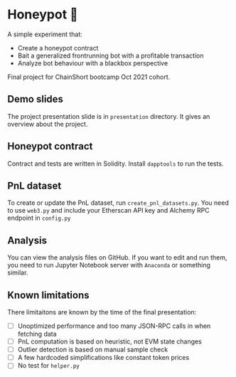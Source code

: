 # Honeypot :honey_pot:

A simple experiment that:
- Create a honeypot contract
- Bait a generalized frontrunning bot with a profitable transaction
- Analyze bot behaviour with a blackbox perspective 

Final project for ChainShort bootcamp Oct 2021 cohort. 

## Demo slides
The project presentation slide is in `presentation` directory. It gives an
overview about the project.

## Honeypot contract
Contract and tests are written in Solidity. Install `dapptools` to run the
tests.

## PnL dataset
To create or update the PnL dataset, run `create_pnl_datasets.py`. You need to
use `web3.py` and include your Etherscan API key and Alchemy RPC endpoint in
`config.py`

## Analysis
You can view the analysis files on GitHub. If you want to edit and run them, you
need to run Jupyter Notebook server with `Anaconda` or something similar.

## Known limitations
There limitaitons are known by the time of the final presentation:
- [ ] Unoptimized performance and too many JSON-RPC calls in when fetching data
- [ ] PnL computation is based on heuristic, not EVM state changes
- [ ] Outlier detection is based on manual sample check
- [ ] A few hardcoded simplifications like constant token prices
- [ ] No test for `helper.py`
